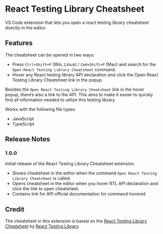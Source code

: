 # React Testing Library Cheatsheet

VS Code extension that lets you open a react testing library cheatsheet directly in the editor.

## Features

The cheatsheet can be opened in two ways:

* Press `Ctrl+Shift+P` (Win, Linux) / `Cmd+Shift+P` (Mac) and search for the `Open React Testing Library Cheatsheet` command.
* Hover any React testing library API declaration and click the Open React Testing Library Cheatsheet link in the popup.

Besides the `Open React Testing Library Cheatsheet` link in the hover popup, there’s also a link to the API. This aims to make it easier to quickly find all information needed to utilize this testing library.

Works with the following file types:

* JavaScript
* TypeScript

## Release Notes

### 1.0.0

Initial release of the React Testing Library Cheatsheet extension.

* Shows cheatsheet in the editor when the command `Open React Testing Library Cheatsheet` is called.
* Opens cheatsheet in the editor when you hover RTL API declaration and click the link to open cheatsheet.
* Contains link for API official documentation for command hovered

## Credit

The cheatsheet in this extension is based on the [React Testing Library Cheatsheet](https://github.com/testing-library/react-testing-library/raw/master/other/cheat-sheet.pdf) by [React Testing Library](https://testing-library.com/).